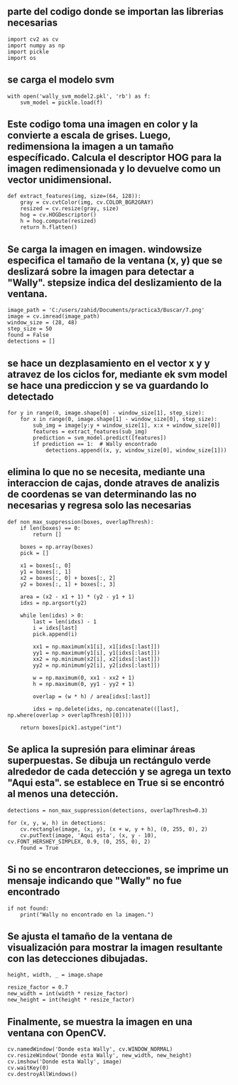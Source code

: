 ## parte del codigo donde se importan las librerias necesarias
```
import cv2 as cv
import numpy as np
import pickle
import os
```
## se carga el modelo svm
```
with open('wally_svm_model2.pkl', 'rb') as f:
    svm_model = pickle.load(f)
```

## Este codigo toma una imagen en color y la convierte a escala de grises. Luego, redimensiona la imagen a un tamaño específicado. Calcula el descriptor HOG para la imagen redimensionada y lo devuelve como un vector unidimensional.
```
def extract_features(img, size=(64, 128)):
    gray = cv.cvtColor(img, cv.COLOR_BGR2GRAY)
    resized = cv.resize(gray, size)
    hog = cv.HOGDescriptor()
    h = hog.compute(resized)
    return h.flatten()
```
## Se carga la imagen en imagen. windowsize especifica el tamaño de la ventana (x, y) que se deslizará sobre la imagen para detectar a "Wally". stepsize indica del deslizamiento de la ventana.
```
image_path = 'C:/users/zahid/Documents/practica3/Buscar/7.png'
image = cv.imread(image_path)
window_size = (28, 48)  
step_size = 50
found = False
detections = []
```

## se hace un dezplasamiento en el vector x y y atravez de los ciclos for, mediante ek svm model se hace una prediccion y se va guardando lo detectado
```
for y in range(0, image.shape[0] - window_size[1], step_size):
    for x in range(0, image.shape[1] - window_size[0], step_size):
        sub_img = image[y:y + window_size[1], x:x + window_size[0]]
        features = extract_features(sub_img)
        prediction = svm_model.predict([features])
        if prediction == 1:  # Wally encontrado
            detections.append((x, y, window_size[0], window_size[1]))
```
## elimina lo que no se necesita, mediante una interaccion de cajas, donde atraves de analizis de coordenas se van determinando las no necesarias y regresa solo las necesarias
```
def non_max_suppression(boxes, overlapThresh):
    if len(boxes) == 0:
        return []

    boxes = np.array(boxes)
    pick = []

    x1 = boxes[:, 0]
    y1 = boxes[:, 1]
    x2 = boxes[:, 0] + boxes[:, 2]
    y2 = boxes[:, 1] + boxes[:, 3]

    area = (x2 - x1 + 1) * (y2 - y1 + 1)
    idxs = np.argsort(y2)

    while len(idxs) > 0:
        last = len(idxs) - 1
        i = idxs[last]
        pick.append(i)

        xx1 = np.maximum(x1[i], x1[idxs[:last]])
        yy1 = np.maximum(y1[i], y1[idxs[:last]])
        xx2 = np.minimum(x2[i], x2[idxs[:last]])
        yy2 = np.minimum(y2[i], y2[idxs[:last]])

        w = np.maximum(0, xx1 - xx2 + 1)
        h = np.maximum(0, yy1 - yy2 + 1)

        overlap = (w * h) / area[idxs[:last]]

        idxs = np.delete(idxs, np.concatenate(([last], np.where(overlap > overlapThresh)[0])))

    return boxes[pick].astype("int")
```
## Se aplica la supresión para eliminar áreas superpuestas. Se dibuja un rectángulo verde alrededor de cada detección y se agrega un texto "Aqui esta". se establece en True si se encontró al menos una detección.
```
detections = non_max_suppression(detections, overlapThresh=0.3)

for (x, y, w, h) in detections:
    cv.rectangle(image, (x, y), (x + w, y + h), (0, 255, 0), 2)
    cv.putText(image, 'Aqui esta', (x, y - 10), cv.FONT_HERSHEY_SIMPLEX, 0.9, (0, 255, 0), 2)
    found = True
```
## Si no se encontraron detecciones, se imprime un mensaje indicando que "Wally" no fue encontrado
```
if not found:
    print("Wally no encontrado en la imagen.")
```
## Se ajusta el tamaño de la ventana de visualización para mostrar la imagen resultante con las detecciones dibujadas.
```
height, width, _ = image.shape

resize_factor = 0.7  
new_width = int(width * resize_factor)
new_height = int(height * resize_factor)
```
## Finalmente, se muestra la imagen en una ventana con OpenCV.
```
cv.namedWindow('Donde esta Wally', cv.WINDOW_NORMAL)
cv.resizeWindow('Donde esta Wally', new_width, new_height)
cv.imshow('Donde esta Wally', image)
cv.waitKey(0)
cv.destroyAllWindows()
```